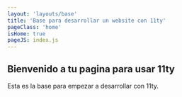 ```yaml
---
layout: 'layouts/base'
title: 'Base para desarrollar un website con 11ty'
pageClass: 'home'
isHome: true
pageJS: index.js
---
```


## Bienvenido a tu pagina para usar 11ty
Esta es la base para empezar a desarrollar con 11ty.
